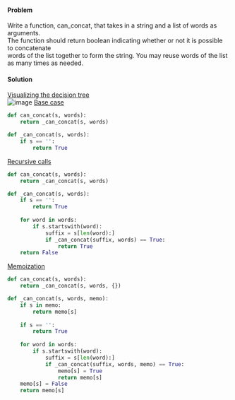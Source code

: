 #### Problem
Write a function, can_concat, that takes in a string and a list of words as arguments.</br>
The function should return boolean indicating whether or not it is possible to concatenate</br>
words of the list together to form the string. You may reuse words of the list as many times as needed.
#### Solution
<ins>Visualizing the decision tree</ins></br>
![image](https://github.com/user-attachments/assets/9af90fb2-2285-4ef2-8db2-aa81df15e93d)
<ins>Base case</ins></br>
```python
def can_concat(s, words):
    return _can_concat(s, words)

def _can_concat(s, words):
    if s == '':
        return True
```
<ins>Recursive calls</ins></br>
```python
def can_concat(s, words):
    return _can_concat(s, words)

def _can_concat(s, words):
    if s == '':
        return True
    
    for word in words:
        if s.startswith(word):
            suffix = s[len(word):]
            if _can_concat(suffix, words) == True:
                return True
    return False
```
<ins>Memoization</ins></br>
```python
def can_concat(s, words):
    return _can_concat(s, words, {})

def _can_concat(s, words, memo):
    if s in memo:
        return memo[s]
    
    if s == '':
        return True
    
    for word in words:
        if s.startswith(word):
            suffix = s[len(word):]
            if _can_concat(suffix, words, memo) == True:
                memo[s] = True
                return memo[s]
    memo[s] = False
    return memo[s]
```

